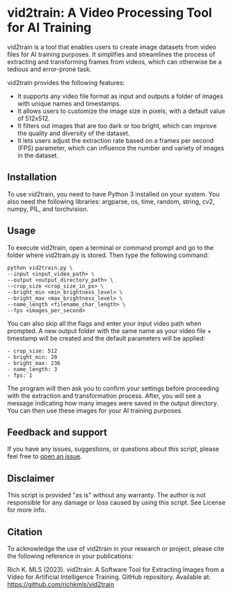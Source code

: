 # vid2train: A Video Processing Tool for AI Training

vid2train is a tool that enables users to create image datasets from video files for AI training purposes. It simplifies and streamlines the process of extracting and transforming frames from videos, which can otherwise be a tedious and error-prone task. 

vid2train provides the following features:

- It supports any video file format as input and outputs a folder of images with unique names and timestamps.
- It allows users to customize the image size in pixels, with a default value of 512x512.
- It filters out images that are too dark or too bright, which can improve the quality and diversity of the dataset.
- It lets users adjust the extraction rate based on a frames per second (FPS) parameter, which can influence the number and variety of images in the dataset.

## Installation

To use vid2train, you need to have Python 3 installed on your system. You also need the following libraries: argparse, os, time, random, string, cv2, numpy, PIL, and torchvision.

## Usage

To execute vid2train, open a terminal or command prompt and go to the folder where vid2train.py is stored. Then type the following command:

```
python vid2train.py \
--input <input_video_path> \
--output <output_directory_path> \
--crop_size <crop_size_in_px> \
--bright_min <min_brightness_level> \
--bright_max <max_brightness_level> \
--name_length <filename_char_length> \
--fps <images_per_second>
```

You can also skip all the flags and enter your input video path when prompted. A new output folder with the same name as your video file + timestamp will be created and the default parameters will be applied:

```
- crop_size: 512
- bright_min: 20
- bright_max: 236
- name_length: 3
- fps: 1
```

The program will then ask you to confirm your settings before proceeding with the extraction and transformation process. After, you will see a message indicating how many images were saved in the output directory. You can then use these images for your AI training purposes.

## Feedback and support

If you have any issues, suggestions, or questions about this script, please feel free to [open an issue](https://github.com/richkmls/vid2train/issues).

## Disclaimer

This script is provided "as is" without any warranty. The author is not responsible for any damage or loss caused by using this script. 
See License for more info.

## Citation
To acknowledge the use of vid2train in your research or project, please cite the following reference in your publications:

Rich K. MLS (2023). vid2train: A Software Tool for Extracting Images from a Video for Artificial Intelligence Training. GitHub repository. Available at: https://github.com/richkmls/vid2train
